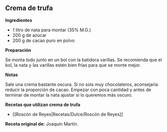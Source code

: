 ## Crema de trufa

**Ingredientes**

- 1 litro de nata para montar (35% M.G.)
- 200 g de azúcar
- 200 g de cacao puro en polvo

**Preparación**

Se monta todo junto en un bol con la batidora varillas. Se recomienda que el bol, la nata y las varillas estén bien frías para que se monte mejor.

**Notas**

Sale una crema bastante oscura. Si no sois muy chocolateros, aconsejaría reducir la proporción de cacao. Empezar con poca cantidad y antes de terminar de montar la nata ajustar si lo queremos más oscuro.

**Recetas que utilizan crema de trufa**

- [[Roscón de Reyes|Recetas/Dulce/Roscón de Reyes]]

**Receta original de:** Joaquín Martín.